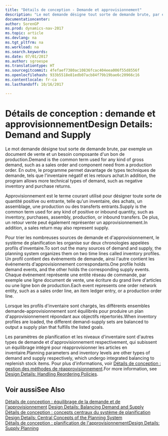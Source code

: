 ```yaml
---
title: "Détails de conception - Demande et approvisionnement"
description: "Le mot demande désigne tout sorte de demande brute, par exemple un document de vente et un besoin composante d'un bon de production. En outre, le programme permet davantage de types techniques de demande, tels que l'inventaire négatif et les retours achat."
documentationcenter: 
author: SorenGP
ms.prod: dynamics-nav-2017
ms.topic: article
ms.devlang: na
ms.tgt_pltfrm: na
ms.workload: na
ms.search.keywords: 
ms.date: 07/01/2017
ms.author: sgroespe
ms.translationtype: HT
ms.sourcegitcommit: 4fefaef7380ac10836fcac404eea006f55d8556f
ms.openlocfilehash: 933b5518e81edb07acb84f79b19bae6c20966c16
ms.contentlocale: fr-ca
ms.lasthandoff: 10/16/2017

---
```

# <a name="design-details-demand-and-supply"></a><span data-ttu-id="6d36a-104">Détails de conception : demande et approvisionnement</span><span class="sxs-lookup"><span data-stu-id="6d36a-104">Design Details: Demand and Supply</span></span>
<span data-ttu-id="6d36a-105">Le mot demande désigne tout sorte de demande brute, par exemple un document de vente et un besoin composante d'un bon de production.</span><span class="sxs-lookup"><span data-stu-id="6d36a-105">Demand is the common term used for any kind of gross demand, such as a sales order and component need from a production order.</span></span> <span data-ttu-id="6d36a-106">En outre, le programme permet davantage de types techniques de demande, tels que l'inventaire négatif et les retours achat.</span><span class="sxs-lookup"><span data-stu-id="6d36a-106">In addition, the program allows more technical types of demand, such as negative inventory and purchase returns.</span></span>  
  
 <span data-ttu-id="6d36a-107">Approvisionnement est le terme courant utilisé pour désigner toute sorte de quantité positive ou entrante, telle qu'un inventaire, des achats, un assemblage, une production ou des transferts entrants.</span><span class="sxs-lookup"><span data-stu-id="6d36a-107">Supply is the common term used for any kind of positive or inbound quantity, such as inventory, purchases, assembly, production, or inbound transfers.</span></span> <span data-ttu-id="6d36a-108">De plus, un retour vente peut également représenter un approvisionnement.</span><span class="sxs-lookup"><span data-stu-id="6d36a-108">In addition, a sales return may also represent supply.</span></span>  
  
 <span data-ttu-id="6d36a-109">Pour trier les nombreuses sources de demande et d'approvisionnement, le système de planification les organise sur deux chronologies appelées profils d'inventaire.</span><span class="sxs-lookup"><span data-stu-id="6d36a-109">To sort out the many sources of demand and supply, the planning system organizes them on two time lines called inventory profiles.</span></span> <span data-ttu-id="6d36a-110">Un profil contient des événements de demande, ainsi l'autre contient les événements d'approvisionnement correspondants.</span><span class="sxs-lookup"><span data-stu-id="6d36a-110">One profile holds demand events, and the other holds the corresponding supply events.</span></span> <span data-ttu-id="6d36a-111">Chaque événement représente une entité réseau de commande, par exemple une ligne document de vente, une écriture du grand livre d'articles ou une ligne bon de production.</span><span class="sxs-lookup"><span data-stu-id="6d36a-111">Each event represents one order network entity, such as a sales order line, an item ledger entry, or a production order line.</span></span>  
  
 <span data-ttu-id="6d36a-112">Lorsque les profils d'inventaire sont chargés, les différents ensembles demande-approvisionnement sont équilibrés pour produire un plan d'approvisionnement répondant aux objectifs répertoriés.</span><span class="sxs-lookup"><span data-stu-id="6d36a-112">When inventory profiles are loaded, the different demand-supply sets are balanced to output a supply plan that fulfills the listed goals.</span></span>  
  
 <span data-ttu-id="6d36a-113">Les paramètres de planification et les niveaux d'inventaire sont d'autres types de demande et d'approvisionnement respectivement, qui subissent un équilibrage intégré pour réapprovisionner les articles en inventaire.</span><span class="sxs-lookup"><span data-stu-id="6d36a-113">Planning parameters and inventory levels are other types of demand and supply respectively, which undergo integrated balancing to replenish stock items.</span></span> <span data-ttu-id="6d36a-114">Pour plus d'informations, voir [Détails de conception : gestion des méthodes de réapprovisionnement](design-details-handling-reordering-policies.md).</span><span class="sxs-lookup"><span data-stu-id="6d36a-114">For more information, see [Design Details: Handling Reordering Policies](design-details-handling-reordering-policies.md).</span></span>  
  
## <a name="see-also"></a><span data-ttu-id="6d36a-115">Voir aussi</span><span class="sxs-lookup"><span data-stu-id="6d36a-115">See Also</span></span>  
 <span data-ttu-id="6d36a-116">[Détails de conception : équilibrage de la demande et de l'approvisionnement](design-details-balancing-demand-and-supply.md) </span><span class="sxs-lookup"><span data-stu-id="6d36a-116">[Design Details: Balancing Demand and Supply](design-details-balancing-demand-and-supply.md) </span></span>  
 <span data-ttu-id="6d36a-117">[Détails de conception : concepts centraux du système de planification](design-details-central-concepts-of-the-planning-system.md) </span><span class="sxs-lookup"><span data-stu-id="6d36a-117">[Design Details: Central Concepts of the Planning System](design-details-central-concepts-of-the-planning-system.md) </span></span>  
 [<span data-ttu-id="6d36a-118">Détails de conception : planification de l'approvisionnement</span><span class="sxs-lookup"><span data-stu-id="6d36a-118">Design Details: Supply Planning</span></span>](design-details-supply-planning.md)
